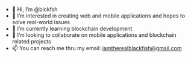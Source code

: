 - 👋 Hi, I’m @blckfsh
- 👀 I’m interested in creating web and mobile applications and hopes to solve real-world issues
- 🌱 I’m currently learning blockchain development
- 💞️ I’m looking to collaborate on mobile applications and blockchain related projects
- 📫 You can reach me thru my email: iamtherealblackfish@gmail.com

<!---
blckfsh/blckfsh is a ✨ special ✨ repository because its `README.md` (this file) appears on your GitHub profile.
You can click the Preview link to take a look at your changes.
--->
